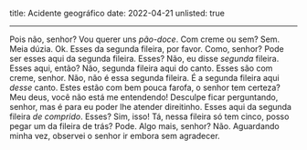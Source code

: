 title: Acidente geográfico
date: 2022-04-21
unlisted: true

---

Pois não, senhor? Vou querer uns *pão-doce*. Com creme ou sem? Sem. Meia dúzia. Ok. Esses da segunda fileira, por favor. Como, senhor? Pode ser esses aqui da segunda fileira. Esses? Não, eu disse *segunda* fileira. Esses aqui, então? Não, segunda fileira aqui do canto. Esses são com creme, senhor. Não, não é essa segunda fileira. É a segunda fileira aqui *desse* canto. Estes estão com bem pouca farofa, o senhor tem certeza? Meu deus, você não está me entendendo! Desculpe ficar perguntando, senhor, mas é para eu poder lhe atender direitinho. Esses aqui da segunda fileira *de comprido*. Esses? Sim, isso! Tá, nessa fileira só tem cinco, posso pegar um da fileira de trás? Pode. Algo mais, senhor? Não. Aguardando minha vez, observei o senhor ir embora sem agradecer.

